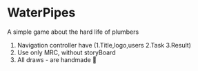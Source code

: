 # WaterPipes


A simple game about the hard life of plumbers
1. Navigation controller have (1.Title,logo,users  2.Task  3.Result)
2. Use only MRC, without storyBoard
3. All draws - are handmade :slightly_smiling_face:

